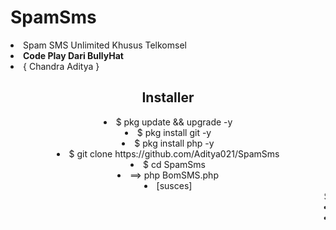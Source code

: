 # SpamSms
<li>Spam SMS Unlimited Khusus Telkomsel</b>
<li><b>Code Play Dari BullyHat</b>
<li> { Chandra Aditya }
 <b> <center><h2>Installer </b></h2>
  <li>$ pkg update && upgrade -y <br>
  <li>$ pkg install git -y <br>
  <li>$ pkg install php -y <br>
    <li>$ git clone https://github.com/Aditya021/SpamSms
      <li>$ cd SpamSms
        <li>==> php BomSMS.php
       <li> [susces]
  <marquee>Selesai
<li> Copy Lisensi Nya {}
<li><b>Lisensi</b>===> JDJ5JDEwJC9YMWRvNC5jcmNOSUw2dGdUaUt2d08ucWEvWURWSFNCTXI3U21wdkdsR1FMcVBSTW1oNUZH
